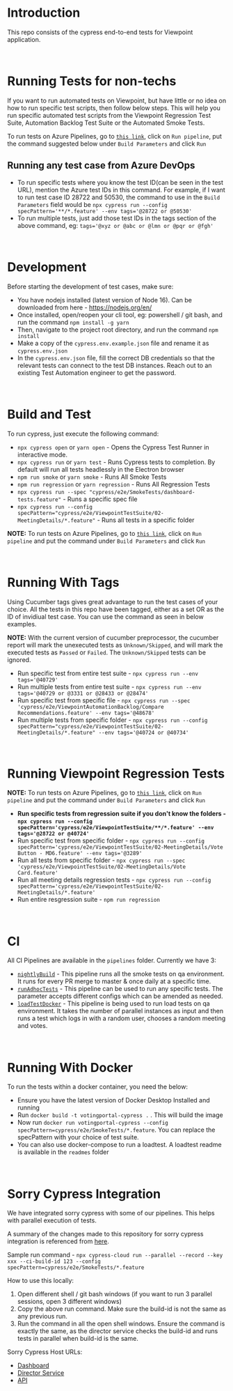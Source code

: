 # Introduction

This repo consists of the cypress end-to-end tests for Viewpoint application.

<br/>

# Running Tests for non-techs

If you want to run automated tests on Viewpoint, but have little or no idea on how to run specific test scripts, then follow below steps. This will help you run specific automated test scripts from the Viewpoint Regression Test Suite, Automation Backlog Test Suite or the Automated Smoke Tests.

To run tests on Azure Pipelines, go to [`this link`](https://dev.azure.com/glasslewis/Development/_build?definitionId=430), click on `Run pipeline`, put the command suggested below under `Build Parameters` and click `Run`

## Running any test case from Azure DevOps

- To run specific tests where you know the test ID(can be seen in the test URL), mention the Azure test IDs in this command. For example, if I want to run test case ID 28722 and 50530, the command to use in the `Build Parameters` field would be `npx cypress run --config specPattern='**/*.feature' --env tags='@28722 or @50530'`
- To run multiple tests, just add those test IDs in the tags section of the above command, eg: `tags='@xyz or @abc or @lmn or @pqr or @fgh'`

<br/>

# Development

Before starting the development of test cases, make sure:

- You have nodejs installed (latest version of Node 16). Can be downloaded from here - https://nodejs.org/en/
- Once installed, open/reopen your cli tool, eg: powershell / git bash, and run the command `npm install -g yarn`
- Then, navigate to the project root directory, and run the command `npm install`
- Make a copy of the `cypress.env.example.json` file and rename it as `cypress.env.json`
- In the `cypress.env.json` file, fill the correct DB credentials so that the relevant tests can connect to the test DB instances. Reach out to an existing Test Automation engineer to get the password.

<br/>

# Build and Test

To run cypress, just execute the following command:

- `npx cypress open` or `yarn open` - Opens the Cypress Test Runner in interactive mode.
- `npx cypress run` or `yarn test` - Runs Cypress tests to completion. By default will run all tests headlessly in the Electron browser
- `npm run smoke` or `yarn smoke` - Runs All Smoke Tests
- `npm run regression` or `yarn regression` - Runs All Regression Tests
- `npx cypress run --spec "cypress/e2e/SmokeTests/dashboard-tests.feature"` - Runs a specific spec file
- `npx cypress run --config specPattern="cypress/e2e/ViewpointTestSuite/02-MeetingDetails/*.feature"` - Runs all tests in a specific folder

**NOTE:** To run tests on Azure Pipelines, go to [`this link`](https://dev.azure.com/glasslewis/Development/_build?definitionId=430), click on `Run pipeline` and put the command under `Build Parameters` and click `Run`

<br/>

# Running With Tags

Using Cucumber tags gives great advantage to run the test cases of your choice. All the tests in this repo have been tagged, either as a set OR as the ID of invidiual test case. You can use the command as seen in below examples.

**NOTE:** With the current version of cucumber preprocessor, the cucumber report will mark the unexecuted tests as `Unknown/Skipped`, and will mark the executed tests as `Passed` or `Failed`. The `Unknown/Skipped` tests can be ignored.

- Run specific test from entire test suite - `npx cypress run --env tags='@40729'`
- Run multiple tests from entire test suite - `npx cypress run --env tags='@40729 or @3331 or @28433 or @28474'`
- Run specific test from specific file - `npx cypress run --spec 'cypress/e2e/ViewpointAutomationBacklog/Compare Recommendations.feature' --env tags='@48678'`
- Run multiple tests from specific folder - `npx cypress run --config specPattern="cypress/e2e/ViewpointTestSuite/02-MeetingDetails/*.feature" --env tags='@40724 or @40734'`

<br/>

# Running Viewpoint Regression Tests

**NOTE:** To run tests on Azure Pipelines, go to [`this link`](https://dev.azure.com/glasslewis/Development/_build?definitionId=430), click on `Run pipeline` and put the command under `Build Parameters` and click `Run`

- **Run specific tests from regression suite if you don't know the folders - `npx cypress run --config specPattern='cypress/e2e/ViewpointTestSuite/**/*.feature' --env tags='@28722 or @40724'`**
- Run specific test from specific folder - `npx cypress run --config specPattern='cypress/e2e/ViewpointTestSuite/02-MeetingDetails/Vote Button - MD6.feature' --env tags='@3289'`
- Run all tests from specific folder - `npx cypress run --spec 'cypress/e2e/ViewpointTestSuite/02-MeetingDetails/Vote Card.feature'`
- Run all meeting details regression tests - `npx cypress run --config specPattern='cypress/e2e/ViewpointTestSuite/02-MeetingDetails/*.feature'`
- Run entire resgression suite - `npm run regression`

<br/>

# CI

All CI Pipelines are available in the `pipelines` folder. Currently we have 3:

- [`nightlyBuild`](https://dev.azure.com/glasslewis/Development/_build?definitionId=98) - This pipeline runs all the smoke tests on qa environment. It runs for every PR merge to master & once daily at a specific time.
- [`runAdhocTests`](https://dev.azure.com/glasslewis/Development/_build?definitionId=430) - This pipeline can be used to run any specific tests. The parameter accepts different configs which can be amended as needed.
- [`loadTestDocker`](https://dev.azure.com/glasslewis/Development/_build?definitionId=407) - This pipeline is being used to run load tests on qa environment. It takes the number of parallel instances as input and then runs a test which logs in with a random user, chooses a random meeting and votes.

<br/>

# Running With Docker

To run the tests within a docker container, you need the below:

- Ensure you have the latest version of Docker Desktop Installed and running
- Run `docker build -t votingportal-cypress .` . This will build the image
- Now run `docker run votingportal-cypress --config specPattern=cypress/e2e/SmokeTests/*.feature`. You can replace the specPattern with your choice of test suite.
- You can also use docker-compose to run a loadtest. A loadtest readme is available in the `readmes` folder

<br/>

# Sorry Cypress Integration

We have integrated sorry cypress with some of our pipelines. This helps with parallel execution of tests.

A summary of the changes made to this repository for sorry cypress integration is referenced from [here](https://docs.sorry-cypress.dev/guide/get-started).

Sample run command - `npx cypress-cloud run --parallel --record --key xxx --ci-build-id 123 --config specPattern=cypress/e2e/SmokeTests/*.feature`

How to use this locally:

1. Open different shell / git bash windows (if you want to run 3 parallel sessions, open 3 different windows)
2. Copy the above run command. Make sure the build-id is not the same as any previous run.
3. Run the command in all the open shell windows. Ensure the command is exactly the same, as the director service checks the build-id and runs tests in parallel when build-id is the same.

Sorry Cypress Host URLs:

- [Dashboard](https://sorrycypress-dashboard.devops.glasslewis.net/projects)
- [Director Service](https://sorrycypress-director.devops.glasslewis.net)
- [API](https://sorrycypress-api.devops.glasslewis.net)
